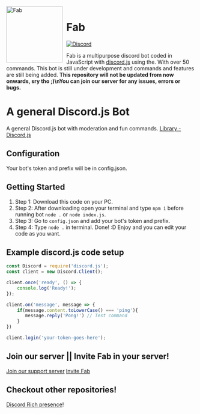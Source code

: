<img width="150" height="150" align="left" style="float: left; margin: 0 10px 0 0;" alt="Fab" src="https://cdn.discordapp.com/avatars/759762948016177195/5965807787c17574f114d83c9f23defd.webp">  

# Fab
[![Discord](https://discordapp.com/api/guilds/728351407148892310/embed.png)](https://discord.gg/r2sqEsV)

Fab is a multipurpose discord bot coded in JavaScript with
[discord.js](https://discord.js.org/) using the. With over
50 commands. This bot is still under development and commands and features are still being added.
**This repository will not be updated from now onwards, sry tho ;)\nYou can join our server for any issues, errors or bugs.**


# A general Discord.js Bot
A general Discord.js bot with moderation and fun commands.
[Library - Discord.js](https://discordjs.org)

## Configuration
Your bot's token and prefix will be in config.json.

## Getting Started 

1. Step 1: Download this code on your PC.
2. Step 2: After downloading open your terminal and type `npm i` before running bot `node .` or `node index.js`.
3. Step 3: Go to `config.json` and add your bot's token and prefix.
4. Step 4: Type `node .` in terminal. Done! :D Enjoy and you can edit your code as you want.

## Example discord.js code setup

```js
const Discord = require('discord.js');
const client = new Discord.Client();

client.once('ready', () => {
	console.log('Ready!');
});

client.on('message', message => {
    if(message.content.toLowerCase() === 'ping'){
       message.reply('Pong!') // Test command
    }
})

client.login('your-token-goes-here');
```

## Join our server || Invite Fab in your server!
[Join our support server](https://discord.gg/J73GfuFxNq)
[Invite Fab](https://discord.com/api/oauth2/authorize?client_id=759762948016177195&permissions=8&scope=bot)
## Checkout other repositories!

[Discord Rich presence](https://github.com/mkgaming54/Discord-RPC)!
